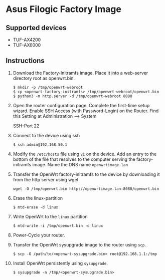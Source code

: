 # Asus Filogic Factory Image

## Supported devices

 - TUF-AX4200
 - TUF-AX6000


## Instructions

1. Download the Factory-Initramfs image.
   Place it into a web-server directory root as openwrt.bin.
   
   ```
   $ mkdir -p /tmp/openwrt-webroot
   $ cp <openwrt-factory-initramfs> /tmp/openwrt-webroot/openwrt.bin
   $ python3 -m http.server -d /tmp/openwrt-webroot 8080
   ```
   
2. Open the router configuration page. Complete the first-time setup wizard.
   Enable SSH Access (with Password-Login) on the Router.
   Find this Setting at Administration --> System
   
    SSH-Port 22

3. Connect to the device using ssh
   ```
   $ ssh admin@192.168.50.1
   ```

4. Modify the `/etc/hosts` file using `vi` on the device.
   Add an entry to the bottom of the file that resolves to the computer serving the factory-initramfs image.
   Name the DNS name `openwrtimage.lan`

5. Transfer the OpenWrt factory-initramfs to the device by downloading it from the http server using wget
   ```
   wget -O /tmp/openwrt.bin http://openwrtimage.lan:8080/openwrt.bin
   ```

7. Erase the linux-partition

   ```
   $ mtd-erase -d linux
   ```
   

8. Write OpenWrt to the `linux` partition

   ```
   $ mtd-write -i /tmp/openwrt.bin -d linux
   ```

9. Power-Cycle your router.

10. Transfer the OpenWrt sysupgrade image to the router using `scp`.

    ```
    $ scp -O /path/to/<openwrt-sysupgrade.bin> root@192.168.1.1:/tmp
    ```

11. Install OpenWrt persistently using `sysupgrade`.

    ```
    $ sysupgrade -n /tmp/<openwrt-sysupgrade.bin>
    ```
